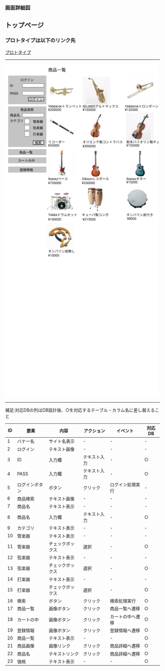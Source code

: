 ### 画面詳細図
## トップページ
### プロトタイプは以下のリンク先
[プロトタイプ](https://www.figma.com/file/qcXumVh1yTKc6xFXdO5sfL/Untitled)
*****
<img src="../img2/top2.png" width="500">

*****
補足:対応DBの列はDB設計後、○を対応するテーブル・カラム名に差し替えること

| ID | 要素 | 内容 | アクション | イベント | 対応DB |
|----|-----|-----|---------|--------|-------|
|1   |バナー名|サイト名表示|-   |-         |-     |
|2   |ログイン|テキスト画像|-    |-          |-     |
|3   |ID    |入力欄    |テキスト入力|-           |○|
|4   |PASS  |入力欄    |テキスト入力|-           |○|
|5   |ログインボタン|ボタン|クリック    |ログイン処理実行|-|
|6   |商品検索|テキスト画像|-       |-           |-|
|7   |商品名 |テキスト表示|-        |-          |-|
|8   |商品名 |入力欄    |テキスト入力|-          |○|
|9   |カテゴリ|テキスト表示|-        |-           |-|
|10  |管楽器 |テキスト表示|-        |-          |-|
|11  |管楽器 |チェックボックス|選択   |-           |○|
|12  |弦楽器 |テキスト表示|-        |-          |-|
|13  |弦楽器 |チェックボックス|選択   |-          |○|
|14  |打楽器 |テキスト表示|-        |-          |-|
|15  |打楽器 |チェックボックス|選択   |-          |○|
|16  |検索   |ボタン    |クリック    |検索処理実行|○|
|17  |商品一覧|画像ボタン|クリック    |商品一覧へ遷移|○|
|18  |カートの中|画像ボタン|クリック    |カートの中へ遷移|○|
|19  |登録情報|画像ボタン|クリック    |登録情報へ遷移|○|
|20  |商品一覧|テキスト表示|-       |-           |○|
|21  |商品画像|画像リンク|クリック     |商品詳細へ遷移|○|
|22  |商品名 |テキストリンク|クリック   |商品詳細へ遷移|○|
|23  |価格  |テキスト表示|-        |-           |○|
